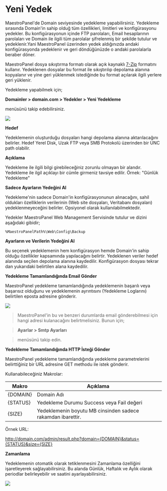 # Yeni Yedek

MaestroPanel'de Domain seviyesinde yedekleme yapabilirsiniz. Yedekleme sırasında Domain'in sahip olduğ tüm özellikleri, limitleri ve konfigürasyonu yedekler. Bu konfigürasyonun içinde FTP parolaları, Email hesaplarının parolaları ve Domain ile ilgili tüm parolalar şifrelenmiş bir şekilde tutulur ve yedeklenir.Yani MaestroPanel üzerinden yedek aldığınızda andaki konfigürasyonda yedeklenir ve geri döndüğünüzde o andaki parolalarla beraber döner.

MaestroPanel dosya sıkıştırma formatı olarak açık kaynaklı [7-Zip](http://www.7-zip.org/) formatını kullanır. Yedeklenen dosyalar bu format ile sıkıştırılıp depolama alanına kopyalanır ve yine geri yüklenmek istediğinde bu format açılarak ilgili yerlere geri yüklenir.

Yedekleme yapabilmek için;

**Domainler > domain.com > Yedekler > Yeni Yedekleme**

menüsünü takip edebilirsiniz.

![](https://lh3.googleusercontent.com/8U2p30WYYOZJpM0XlEGMXzBTiR9gDShalAFk5A1fuB4gN6u6fTsdUKpBaLWtFpbUdJVpe1E2aYkm9bAQ5GiKiKVg_8rJWqkm8JArfxXQWwSVJh3S87NGvFIE_Y0h0vTIYg)


**Hedef**

Yedeklemenin oluşturduğu dosyaları hangi depolama alanına aktarılacağını belirler. Hedef Yerel Disk, Uzak FTP veya  SMB Protokolü üzerinden bir UNC path olabilir.

**Açıklama**

Yedekleme ile ilgili bilgi girebileceğiniz zorunlu olmayan bir alandır. Yedekleme ile ilgil açıklayı bir cümle girmeniz tavsiye edilir. Örnek: "Günlük Yedekleme"

**Sadece Ayarların Yedeğini Al**

Yedekleme'nin sadece Domain'in konfigürasyonunun alınacağını, sahil oldukları özelliklerin verilerinin (Web site dosyaları, Veritabanı dosyaları) yedeklenmeyeceğini belirler.
Opsiyonel olarak kullanılabilmektedir.

Yedekler MaestroPanel Web Management Servisinde tutulur ve dizini aşağıdaki gibidir;


```
%MaestroPanelPath%\Web\Config\Backup
```

**Ayarların ve Verilerin Yedeğini Al**

Bu seçenek yedeklemenin hem konfigürasyon hemde Domain'in sahip olduğu özellikler kapsamında yapılacağını belirtir. Yedeklenen veriler hedef alanında seçilen depolama alanına kaydedilir. Konfigürasyon dosyası tekrar dan yukarıdaki belirtilen alana kaydedilir.

**Yedekleme Tamamlandığında Email Gönder**

MaestroPanel yedekleme tamamlandığında yedeklemenin başarılı veya başarısız olduğunu ve yedeklemenin ayrıntısını (Yedekleme Loglarını) belirtilen eposta adresine gönderir.

![](https://lh6.googleusercontent.com/jw35bfxifFOK_f4B-Nne5tfsLbcpwQ4U_APHPhMFvVU0QsLArbBvYyYFjxq7-CacUj52u53ImoqDUHFfCn626mGFTnpXPGeulHUXPUcLzXknccWArubF-3aXbX5vNIfmdg)

> MaestroPanel'in bu ve benzeri durumlarda email gönderebilmesi için hangi adresi kulanacağını belirtmelisiniz. Bunun için;

> **Ayarlar > Smtp Ayarları**

> menüsünü takip edin.

**Yedekleme Tamamlandığında HTTP İsteği Gönder**

MaestroPanel yedekleme tamamlandığında yedekleme parametrelerini belirttiğiniz bir URL adresine GET methodu ile istek gönderir.

Kullanabileceğiniz Makrolar:

| Makro | Açıklama |
| -- | -- |
| {DOMAIN} | Domain Adı |
| {STATUS} | Yedekleme Durumu Success veya Fail değeri |
| {SIZE} | Yedeklemenin boyutu MB cinsinden sadece rakamdan ibarettir. |

Örnek URL:

http://domain.com/admin/result.php?domain={DOMAIN}&status={STATUS}&size={SIZE}

**Zamanlama**

Yedeklemenin otomatik olarak tetiklenmesini Zamanlama özelliğini işaretleyerek sağlayabilirsiniz. Bu alanda Günlük, Haftalık ve Aylık olarak periodlar belirleyebilir ve saatini ayarlayabilirsiniz.

![](https://lh6.googleusercontent.com/LMwqI6Y2PcRKhlQb2e0LhXKH9r0ZcKLxJlX4dskcPGW3_f7AzLG-iVQumvvzp2KTJaJhFlf5QiT8r39d6ZfzL5BX2jUUrD1DUnKj2lj6NHntYzumOlkCwtRD7ek8zPikuQ)
